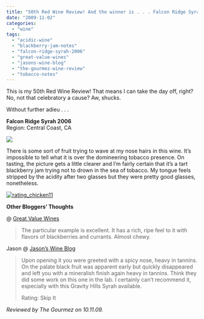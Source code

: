 ```yaml
---
title: "50th Red Wine Review! And the winner is . . . Falcon Ridge Syrah 2006."
date: "2009-11-02"
categories:
  - "wine"
tags:
  - "acidic-wine"
  - "blackberry-jam-notes"
  - "falcon-ridge-syrah-2006"
  - "great-value-wines"
  - "jasons-wine-blog"
  - "the-gourmez-wine-review"
  - "tobacco-notes"
---
```


This is my 50th Red Wine Review! That means I can take the day off, right? No, not that celebratory a cause? Aw, shucks.

Without further adieu . . .

**Falcon Ridge Syrah 2006**\
Region: Central Coast, CA

![](http://www.rebeccagomezfarrell.com/gourmez/photos/frsyrah.jpg)

There is some sort of fruit trying to wave at my nose hairs in this wine. It’s impossible to tell what it is over the domineering tobacco presence. On tasting, the picture gets a little clearer and I’m fairly certain that it’s a tart blackberry jam trying not to drown in the sea of tobacco. My tongue feels stripped by the acidity after two glasses but they were pretty good glasses, nonetheless.

[![rating_chicken11](http://s3.amazonaws.com/thegourmez-wpmedia/2009/02/rating_chicken11.gif)](http://www.rebeccagomezfarrell.com/2009/02/barten-guestier-private-selection-merlot-2006/rating_chicken11/)

**Other Bloggers’ Thoughts**

@ [Great Value Wines](http://greatvaluewines.blogspot.com/2008/05/falcon-ridge-syrah.html)

> The particular example is excellent. It has a rich, ripe feel to it with flavors of blackberries and currants. Almost chewy.

Jason @ [Jason’s Wine Blog](http://jasonswineblog.com/2008/06/14/2006-falcon-ridge-syrah/)

> Upon opening it you were greeted with a spicy nose, heavy in tannins. On the palate black fruit was apparent early but quickly disappeared and left you with a mineralish finish again heavy in tannins. Think they did some work on this one in the lab. I certainly can’t recommend it, especially with this Gravity Hills Syrah available.
>
> Rating: Skip It

_Reviewed by The Gourmez on 10.11.09._

